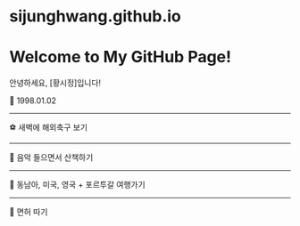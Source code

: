 # sijunghwang.github.io
# Welcome to My GitHub Page!

안녕하세요, [황시정]입니다!

:wave: 1998.01.02

***

:soccer: 새벽에 해외축구 보기

***

:musical_note: 음악 들으면서 산책하기

***

:triangular_flag_on_post: 동남아, 미국, 영국 + 포르투갈 여행가기

***

:car: 면허 따기